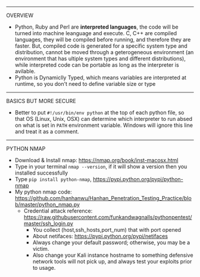 

***************************************************************************

OVERVIEW

* Python, Ruby and Perl are <b>interpreted languages</b>, the code will be turned into machine leanguage and execute. C, C++ are compiled languages, they will be compiled before running, and therefore they are faster. But, compiled code is generated for a specific system type and distribution, cannot be moved through a geterogeneous environment (an environment that has ultiple system types and different distributions), while interpreted code can be portable as long as the interpreter is avilable.
* Python is Dynamiclly Typed, which means variables are interpreted at runtime, so you don't need to define variable size or type

***************************************************************************

BASICS BUT MORE SECURE

* Better to put `#!/usr/bin/env python` at the top of each python file, so that OS (Linux, Unix, OSX) can determine which interpreter to run absed on what is set in `PATH` environment variable. Windows will ignore this line and treat it as a comment.

***************************************************************************

PYTHON NMAP

* Download & Install nmap: https://nmap.org/book/inst-macosx.html 
* Type in your terminal `nmap --version`, if it will show a version then you installed successfully
* Type `pip install python-nmap`, https://pypi.python.org/pypi/python-nmap
* My python nmap code: https://github.com/hanhanwu/Hanhan_Penetration_Testing_Practice/blob/master/python_nmap.py
  * Credential attack reference: https://raw.githubusercontent.com/funkandwagnalls/pythonpentest/master/ssh_login.py
    * You collect (host,ssh_hosts,port_num) that with port opened
    * About netifaces: https://pypi.python.org/pypi/netifaces
    * Always change your default password; otherwise, you may be a victim. 
    * Also change your Kali instance hostname to something defensive network tools will not pick up, and always test your exploits prior to usage.
